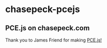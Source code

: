 # chasepeck-pcejs

## PCE.js on chasepeck.com

Thank you to James Friend for making [PCE.js!](https://github.com/jsdf/pce)